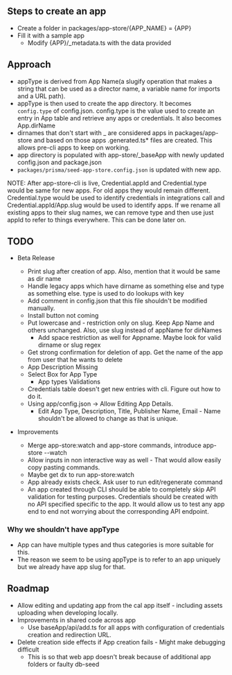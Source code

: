 ## Steps to create an app

- Create a folder in packages/app-store/{APP_NAME} = {APP}
- Fill it with a sample app
  - Modify {APP}/_metadata.ts with the data provided

## Approach

- appType is derived from App Name(a slugify operation that makes a string that can be used as a director name, a variable name for imports and a URL path).
- appType is then used to create the app directory. It becomes `config.type` of config.json. config.type is the value used to create an entry in App table and retrieve any apps or credentials. It also becomes App.dirName
- dirnames that don't start with _ are considered apps in packages/app-store and based on those apps .generated.ts* files are created. This allows pre-cli apps to keep on working.
- app directory is populated with app-store/_baseApp with newly updated config.json and package.json
- `packages/prisma/seed-app-store.config.json` is updated with new app.

NOTE: After app-store-cli is live, Credential.appId and Credential.type would be same for new apps. For old apps they would remain different. Credential.type would be used to identify credentials in integrations call and Credential.appId/App.slug would be used to identify apps.
If we rename all existing apps to their slug names, we can remove type and then use just appId to refer to things everywhere. This can be done later on.

## TODO

- Beta Release
  - Print slug after creation of app. Also, mention that it would be same as dir name
  - Handle legacy apps which have dirname as something else and type as something else. type is used to do lookups with key
  - Add comment in config.json that this file shouldn't be modified manually.
  - Install button not coming
  - Put lowercase and - restriction only on slug. Keep App Name and others unchanged. Also, use slug instead of appName for dirNames
    - Add space restriction as well for Appname. Maybe look for valid dirname or slug regex
  - Get strong confirmation for deletion of app. Get the name of the app from user that he wants to delete
  - App Description Missing
  - Select Box for App Type
    - App types Validations
  - Credentials table doesn't get new entries with cli. Figure out how to do it.
  - Using app/config.json -> Allow Editing App Details.
    - Edit App Type, Description, Title, Publisher Name, Email - Name shouldn't be allowed to change as that is unique.
  
- Improvements
  - Merge app-store:watch and app-store commands, introduce app-store --watch
  - Allow inputs in non interactive way as well - That would allow easily copy pasting commands.
  - Maybe get dx to run app-store:watch
  - App already exists check. Ask user to run edit/regenerate command
  - An app created through CLI should be able to completely skip API validation for testing purposes. Credentials should be created with no API specified specific to the app. It would allow us to test any app end to end not worrying about the corresponding API endpoint.

### Why we shouldn't have appType

- App can have multiple types and thus categories is more suitable for this.
- The reason we seem to be using appType is to refer to an app uniquely but we already have app slug for that.

## Roadmap

- Allow editing and updating app from the cal app itself - including assets uploading when developing locally.
- Improvements in shared code across app
  - Use baseApp/api/add.ts for all apps with configuration of credentials creation and redirection URL.
- Delete creation side effects if App creation fails - Might make debugging difficult
  - This is so that web app doesn't break because of additional app folders or faulty db-seed
  